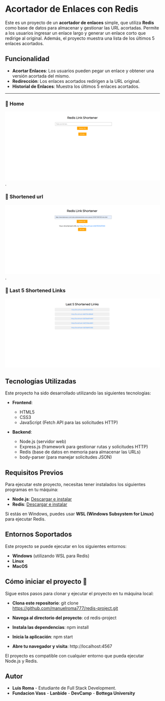 # Acortador de Enlaces con Redis

Este es un proyecto de un **acortador de enlaces** simple, que utiliza **Redis** como base de datos para almacenar y gestionar las URL acortadas. Permite a los usuarios ingresar un enlace largo y generar un enlace corto que redirige al original. Además, el proyecto muestra una lista de los últimos 5 enlaces acortados.

## Funcionalidad

- **Acortar Enlaces**: Los usuarios pueden pegar un enlace y obtener una versión acortada del mismo.
- **Redirección**: Los enlaces acortados redirigen a la URL original.
- **Historial de Enlaces**: Muestra los últimos 5 enlaces acortados.

---

### 🔐 Home
![Home](https://raw.githubusercontent.com/manuelroma777/redis-project/refs/heads/main/public/images/Redis%20Pic%201.png).

### 🔐 Shortened url
![Shortened url](https://raw.githubusercontent.com/manuelroma777/redis-project/refs/heads/main/public/images/Redis%20Pic%202.png).

### 🔐 Last 5 Shortened Links
![Last 5 Shortened Links](https://raw.githubusercontent.com/manuelroma777/redis-project/refs/heads/main/public/images/Redis%20Pic%203.png)


  
## Tecnologías Utilizadas

Este proyecto ha sido desarrollado utilizando las siguientes tecnologías:

- **Frontend**:
  - HTML5
  - CSS3
  - JavaScript (Fetch API para las solicitudes HTTP)
  
- **Backend**:
  - Node.js (servidor web)
  - Express.js (framework para gestionar rutas y solicitudes HTTP)
  - Redis (base de datos en memoria para almacenar las URLs)
  - body-parser (para manejar solicitudes JSON)
  
## Requisitos Previos

Para ejecutar este proyecto, necesitas tener instalados los siguientes programas en tu máquina:

- **Node.js**: [Descargar e instalar](https://nodejs.org/)
- **Redis**: [Descargar e instalar](https://redis.io/)

Si estás en Windows, puedes usar **WSL (Windows Subsystem for Linux)** para ejecutar Redis.

## Entornos Soportados
Este proyecto se puede ejecutar en los siguientes entornos:

- **Windows** (utilizando WSL para Redis)
- **Linux**
- **MacOS**
  

## Cómo iniciar el proyecto 🚀

Sigue estos pasos para clonar y ejecutar el proyecto en tu máquina local:

- **Clona este repositorio**:
git clone https://github.com/manuelroma777/redis-project.git


- **Navega al directorio del proyecto**:
cd redis-project


- **Instala las dependencias**:
npm install

- **Inicia la aplicación**:
npm start

- **Abre tu navegador y visita**:
http://localhost:4567

El proyecto es compatible con cualquier entorno que pueda ejecutar Node.js y Redis.


## Autor
- **Luis Roma** - Estudiante de Full Stack Development.
- **Fundacion Vass** - **Lanbide** - **DevCamp** - **Bottega University**